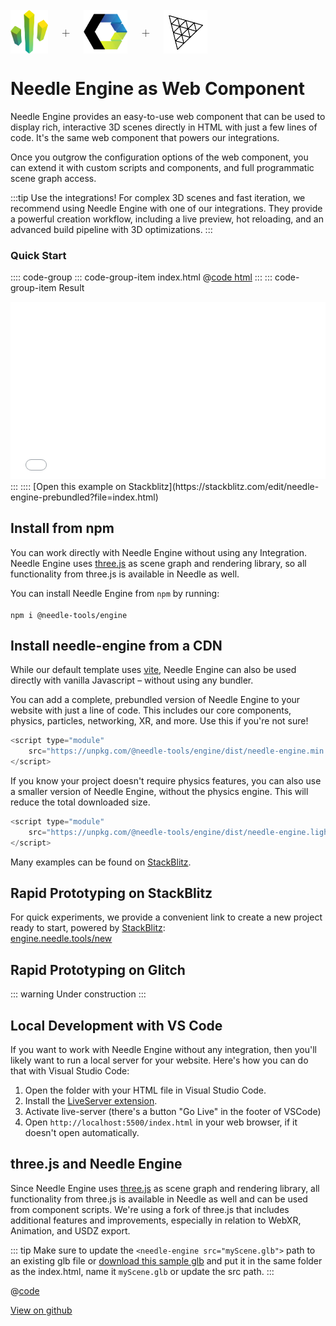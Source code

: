 <br/>

<div class="centered" style="display: flex;
    align-items: center;
    gap: 20px;
    font-size: 2em;
    font-weight: 100;">
    <img src="/logo.png" style="max-height:70px;" title="Needle Logo" alt="Needle Logo"/> +
    <img src="/imgs/logo-webcomponents.png" style="max-height:70px;" title="Web Components Logo" alt="Web Components Logo"/> +
    <img src="/imgs/threejs-logo.webp" style="max-height:70px;" title="three.js Logo" alt="three.js Logo"/>
</div>

# Needle Engine as Web Component

Needle Engine provides an easy-to-use web component that can be used to display rich, interactive 3D scenes directly in HTML with just a few lines of code. It's the same web component that powers our integrations. 

Once you outgrow the configuration options of the web component, you can extend it with custom scripts and components, and full programmatic scene graph access.

:::tip Use the integrations!
For complex 3D scenes and fast iteration, we recommend using Needle Engine with one of our integrations. They provide a powerful creation workflow, including a live preview, hot reloading, and an advanced build pipeline with 3D optimizations.
:::

### Quick Start
:::: code-group
::: code-group-item index.html
@[code html](@code/basic-webcomponent.html)
:::
::: code-group-item Result
<iframe src="/docs/code-samples/basic-webcomponent.html" style="
    width: 100%; 
    aspect-ratio: 16/9; 
    outline: none; 
    border: none;
    "
    allow="accelerometer; autoplay; encrypted-media; gyroscope; picture-in-picture; xr-spatial-tracking"
    allowfullscreen
    ></iframe>
:::
::::
[Open this example on Stackblitz](https://stackblitz.com/edit/needle-engine-prebundled?file=index.html)



## Install from npm

You can work directly with Needle Engine without using any Integration. Needle Engine uses [three.js](https://threejs.org/) as scene graph and rendering library, so all functionality from three.js is available in Needle as well.  

You can install Needle Engine from `npm` by running:   
<br/>
`npm i @needle-tools/engine`  

## Install needle-engine from a CDN

While our default template uses [vite](https://vitejs.dev), Needle Engine can also be used directly with vanilla Javascript – without using any bundler.  

You can add a complete, prebundled version of Needle Engine to your website with just a line of code.
This includes our core components, physics, particles, networking, XR, and more. Use this if you're not sure!

```js
<script type="module" 
    src="https://unpkg.com/@needle-tools/engine/dist/needle-engine.min.js">
</script>
```

If you know your project doesn't require physics features, you can also use a smaller version of Needle Engine, without the physics engine. This will reduce the total downloaded size. 
```js
<script type="module"
    src="https://unpkg.com/@needle-tools/engine/dist/needle-engine.light.min.js">
</script>
```


Many examples can be found on [StackBlitz](https://stackblitz.com/@marwie/collections/needle-engine).  

## Rapid Prototyping on StackBlitz

For quick experiments, we provide a convenient link to create a new project ready to start, powered by [StackBlitz](https://stackblitz.com/):   
[engine.needle.tools/new](https://engine.needle.tools/new)

## Rapid Prototyping on Glitch

::: warning Under construction
:::

## Local Development with VS Code

If you want to work with Needle Engine without any integration, then you'll likely want to run a local server for your website. Here's how you can do that with Visual Studio Code:

1. Open the folder with your HTML file in Visual Studio Code.
2. Install the [LiveServer extension](https://marketplace.visualstudio.com/items?itemName=ritwickdey.LiveServer).  
3. Activate live-server (there's a button "Go Live" in the footer of VSCode) 
4. Open ``http://localhost:5500/index.html`` in your web browser, if it doesn't open automatically.


## three.js and Needle Engine

Since Needle Engine uses [three.js](https://threejs.org/) as scene graph and rendering library, all functionality from three.js is available in Needle as well and can be used from component scripts. We're using a fork of three.js that includes additional features and improvements, especially in relation to WebXR, Animation, and USDZ export.


::: tip
Make sure to update the ``<needle-engine src="myScene.glb">`` path to an existing glb file 
or [download this sample glb](https://github.com/needle-tools/needle-engine-samples/raw/main/vanilla/myScene.glb) and put it in the same folder as the index.html, name it ``myScene.glb`` or update the src path.
:::

@[code](@code/basic-html.html) 


[View on github](https://github.com/needle-tools/needle-engine-samples/tree/main/vanilla)